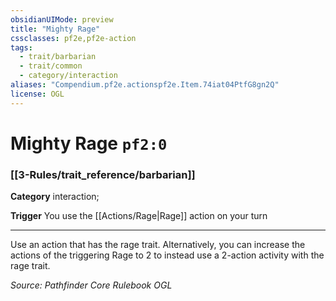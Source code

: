```yaml
---
obsidianUIMode: preview
title: "Mighty Rage"
cssclasses: pf2e,pf2e-action
tags:
  - trait/barbarian
  - trait/common
  - category/interaction
aliases: "Compendium.pf2e.actionspf2e.Item.74iat04PtfG8gn2Q"
license: OGL
---
```

# Mighty Rage `pf2:0`

### [[3-Rules/trait_reference/barbarian]]

**Category** interaction; 




**Trigger** You use the [[Actions/Rage|Rage]] action on your turn

* * *

Use an action that has the rage trait. Alternatively, you can increase the actions of the triggering Rage to 2 to instead use a 2-action activity with the rage trait.

*Source: Pathfinder Core Rulebook*
*OGL*